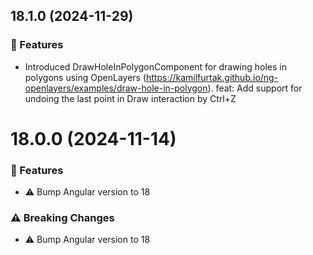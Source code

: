 ## 18.1.0 (2024-11-29)


### 🚀 Features

- Introduced DrawHoleInPolygonComponent for drawing holes in polygons using OpenLayers (https://kamilfurtak.github.io/ng-openlayers/examples/draw-hole-in-polygon). feat: Add support for undoing the last point in Draw interaction by Ctrl+Z

# 18.0.0 (2024-11-14)


### 🚀 Features

- ⚠️  Bump Angular version to 18

### ⚠️  Breaking Changes

- ⚠️  Bump Angular version to 18
